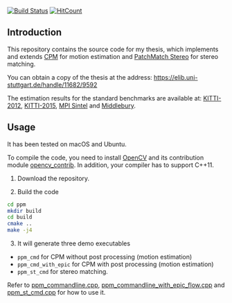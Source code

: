 [![Build Status](https://travis-ci.org/csukuangfj/ppm.svg?branch=master)](https://travis-ci.org/csukuangfj/ppm) [![HitCount](http://hits.dwyl.io/csukuangfj/ppm.svg)](http://hits.dwyl.io/csukuangfj/ppm)


## Introduction

This repository contains the source code for my thesis,
which implements and extends [CPM][1] for motion estimation
and [PatchMatch Stereo][2] for stereo matching.

You can obtain a copy of the thesis at the address: https://elib.uni-stuttgart.de/handle/11682/9592

The estimation results
for the standard benchmarks are available
at: [KITTI-2012][8], [KITTI-2015][9],
[MPI Sintel][10] and [Middlebury][11].

## Usage

It has been tested on macOS and Ubuntu.

To compile the code, you need to install [OpenCV][3]
and its contribution module [opencv_contrib][4].
In addition, your compiler has to support C++11.

1. Download the repository.

2. Build the code

```.sh
cd ppm
mkdir build
cd build
cmake ..
make -j4
```

3. It will generate three demo executables
 - `ppm_cmd` for CPM without post processing (motion estimation)
 - `ppm_cmd_with_epic` for CPM with post processing (motion estimation)
 - `ppm_st_cmd` for stereo matching.

Refer to [ppm_commandline.cpp][5],
[ppm_commandline_with_epic_flow.cpp][6]
and [ppm_st_cmd.cpp][7] for how to use it.

[11]: http://vision.middlebury.edu/flow/eval/results-fangjun-kuang/
[10]: http://sintel.is.tue.mpg.de/results
[9]: http://www.cvlibs.net/datasets/kitti/eval_scene_flow_detail.php?benchmark=flow&result=55531e93f1a96d0f7f49f53bd250c9979c592356
[8]: http://www.cvlibs.net/datasets/kitti/eval_stereo_flow_detail.php?benchmark=flow&error=3&eval=all&result=361e835c95c296c7bd9eddbbf270fa132eddc5ec
[7]: /src/ppm_stereo/cmd/ppm_st_cmd.cpp
[6]: /src/ppm_flow/cmd/ppm_commandline_with_epic_flow.cpp
[5]: /src/ppm_flow/cmd/ppm_commandline.cpp
[4]: https://github.com/opencv/opencv_contrib
[3]: https://github.com/opencv/opencv
[2]: https://www.microsoft.com/en-us/research/publication/patchmatch-stereo-stereo-matching-with-slanted-support-windows/
[1]: https://github.com/YinlinHu/CPM
